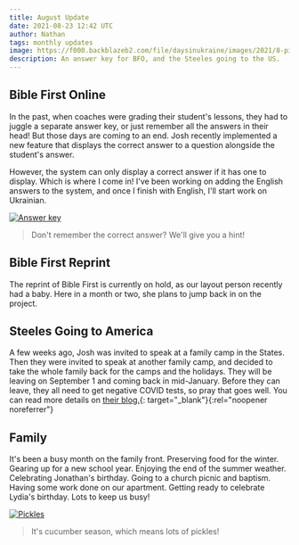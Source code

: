 ```yaml
---
title: August Update
date: 2021-08-23 12:42 UTC
author: Nathan
tags: monthly updates
image: https://f000.backblazeb2.com/file/daysinukraine/images/2021/8-pickles.jpg
description: An answer key for BFO, and the Steeles going to the US.
---
```


## Bible First Online

In the past, when coaches were grading their student's lessons, they had to juggle a separate answer key, or just remember all the answers in their head! But those days are coming to an end. Josh recently implemented a new feature that displays the correct answer to a question alongside the student's answer.

However, the system can only display a correct answer if it has one to display. Which is where I come in! I've been working on adding the English answers to the system, and once I finish with English, I'll start work on Ukrainian.

[![Answer key](images/2021/8-key-400w.png)](https://f000.backblazeb2.com/file/daysinukraine/images/2021/8-key.png)

> Don't remember the correct answer? We'll give you a hint!

## Bible First Reprint

The reprint of Bible First is currently on hold, as our layout person recently had a baby. Here in a month or two, she plans to jump back in on the project.

## Steeles Going to America

A few weeks ago, Josh was invited to speak at a family camp in the States. Then they were invited to speak at another family camp, and decided to take the whole family back for the camps and the holidays. They will be leaving on September 1 and coming back in mid-January. Before they can leave, they all need to get negative COVID tests, so pray that goes well. You can read more details on [their blog.](https://ofreport.com/blog/2021-08-19-coming-soon-to-a-neighborhood-near-you/){: target="_blank"}{:rel="noopener noreferrer"}

## Family

It's been a busy month on the family front. Preserving food for the winter. Gearing up for a new school year. Enjoying the end of the summer weather. Celebrating Jonathan's birthday. Going to a church picnic and baptism. Having some work done on our apartment. Getting ready to celebrate Lydia's birthday. Lots to keep us busy!

[![Pickles](images/2021/8-pickles-400w.jpg)](https://f000.backblazeb2.com/file/daysinukraine/images/2021/8-pickles.jpg)

> It's cucumber season, which means lots of pickles!
